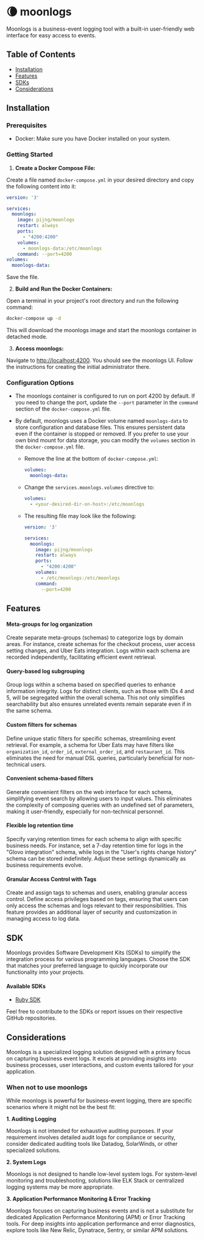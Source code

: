 
# 🌘 moonlogs

Moonlogs is a business-event logging tool with a built-in user-friendly web interface for easy access to events.

## Table of Contents

- [Installation](#installation)
- [Features](#features)
- [SDKs](#SDK)
- [Considerations](#considerations)


## Installation

### Prerequisites

- Docker: Make sure you have Docker installed on your system.

### Getting Started

1. **Create a Docker Compose File:**

Create a file named `docker-compose.yml` in your desired directory and copy the following content into it:

```yaml
version: '3'

services:
  moonlogs:
    image: pijng/moonlogs
    restart: always
    ports:
      - "4200:4200"
    volumes:
      - moonlogs-data:/etc/moonlogs
    command: --port=4200
volumes:
  moonlogs-data:
```

Save the file.

2. **Build and Run the Docker Containers:**

Open a terminal in your project's root directory and run the following command:

```bash
docker-compose up -d
```

This will download the moonlogs image and start the moonlogs container in detached mode.

3. **Access moonlogs:**

Navigate to [http://localhost:4200](http://localhost:<your-port>). You should see the moonlogs UI. Follow the instructions for creating the initial administrator there.


### Configuration Options

- The moonlogs container is configured to run on port 4200 by default. If you need to change the port, update the `--port` parameter in the `command` section of the `docker-compose.yml` file.

- By default, moonlogs uses a Docker volume named `moonlogs-data` to store configuration and database files. This ensures persistent data even if the container is stopped or removed.
If you prefer to use your own bind mount for data storage, you can modify the `volumes` section in the `docker-compose.yml` file.

    * Remove the line at the bottom of `docker-compose.yml`:

        ```yaml
        volumes:
          moonlogs-data:
        ```

    * Change the `services.moonlogs.volumes` directive to:

        ```yaml
        volumes:
          - <your-desired-dir-on-host>:/etc/moonlogs
        ```

    * The resulting file may look like the following:

        ```yaml
        version: '3'

        services:
          moonlogs:
            image: pijng/moonlogs
            restart: always
            ports:
              - "4200:4200"
            volumes:
              - /etc/moonlogs:/etc/moonlogs
            command:
              --port=4200
        ```

## Features

#### Meta-groups for log organization

Create separate meta-groups (schemas) to categorize logs by domain areas. For instance, create schemas for the checkout process, user access setting changes, and Uber Eats integration. Logs within each schema are recorded independently, facilitating efficient event retrieval.

#### Query-based log subgrouping

Group logs within a schema based on specified queries to enhance information integrity. Logs for distinct clients, such as those with IDs 4 and 5, will be segregated within the overall schema. This not only simplifies searchability but also ensures unrelated events remain separate even if in the same schema.

#### Custom filters for schemas

Define unique static filters for specific schemas, streamlining event retrieval. For example, a schema for Uber Eats may have filters like `organization_id`, `order_id`, `external_order_id`, and `restaurant_id`. This eliminates the need for manual DSL queries, particularly beneficial for non-technical users.

#### Convenient schema-based filters

Generate convenient filters on the web interface for each schema, simplifying event search by allowing users to input values. This eliminates the complexity of composing queries with an undefined set of parameters, making it user-friendly, especially for non-technical personnel.

#### Flexible log retention time

Specify varying retention times for each schema to align with specific business needs. For instance, set a 7-day retention time for logs in the "Glovo integration" schema, while logs in the "User's rights change history" schema can be stored indefinitely. Adjust these settings dynamically as business requirements evolve.

#### Granular Access Control with Tags

Create and assign tags to schemas and users, enabling granular access control. Define access privileges based on tags, ensuring that users can only access the schemas and logs relevant to their responsibilities. This feature provides an additional layer of security and customization in managing access to log data.

## SDK

Moonlogs provides Software Development Kits (SDKs) to simplify the integration process for various programming languages. Choose the SDK that matches your preferred language to quickly incorporate our functionality into your projects.

#### Available SDKs

- [Ruby SDK](https://github.com/pijng/moonlogs-ruby)

Feel free to contribute to the SDKs or report issues on their respective GitHub repositories.


## Considerations

Moonlogs is a specialized logging solution designed with a primary focus on capturing business event logs. It excels at providing insights into business processes, user interactions, and custom events tailored for your application.

### When not to use moonlogs

While moonlogs is powerful for business-event logging, there are specific scenarios where it might not be the best fit:

**1. Auditing Logging**

Moonlogs is not intended for exhaustive auditing purposes. If your requirement involves detailed audit logs for compliance or security, consider dedicated auditing tools like Datadog, SolarWinds, or other specialized solutions.

**2. System Logs**

Moonlogs is not designed to handle low-level system logs. For system-level monitoring and troubleshooting, solutions like ELK Stack or centralized logging systems may be more appropriate.

**3. Application Performance Monitoring & Error Tracking**

Moonlogs focuses on capturing business events and is not a substitute for dedicated Application Performance Monitoring (APM) or Error Tracking tools. For deep insights into application performance and error diagnostics, explore tools like New Relic, Dynatrace, Sentry, or similar APM solutions.
